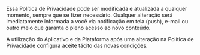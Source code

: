 Essa Política de Privacidade pode ser modificada e atualizada a qualquer momento, sempre que se fizer necessário. Qualquer alteração será imediatamente informada a você via notificação em tela (push), e-mail ou outro meio que garanta o pleno acesso ao novo conteúdo.

A utilização do Aplicativo e da Plataforma após uma alteração na Política de Privacidade configura aceite tácito das novas condições.